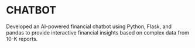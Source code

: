 # CHATBOT
Developed an AI-powered financial chatbot using Python, Flask, and pandas to provide interactive financial insights based on complex data from 10-K reports.
